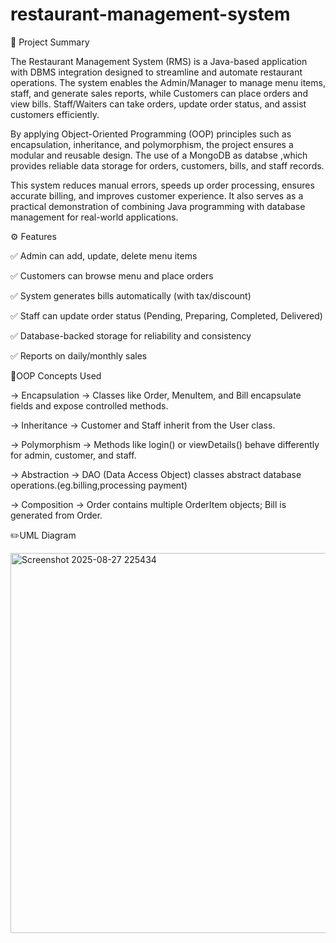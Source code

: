 # restaurant-management-system


📌 Project Summary

The Restaurant Management System (RMS) is a Java-based application with DBMS integration designed to streamline and automate restaurant operations. The system enables the Admin/Manager to manage menu items, staff, and generate sales reports, while Customers can place orders and view bills. Staff/Waiters can take orders, update order status, and assist customers efficiently.

By applying Object-Oriented Programming (OOP) principles such as encapsulation, inheritance, and polymorphism, the project ensures a modular and reusable design. The use of a MongoDB as databse ,which provides reliable data storage for orders, customers, bills, and staff records.

This system reduces manual errors, speeds up order processing, ensures accurate billing, and improves customer experience. It also serves as a practical demonstration of combining Java programming with database management for real-world applications.

⚙️ Features

✅ Admin can add, update, delete menu items

✅ Customers can browse menu and place orders

✅ System generates bills automatically (with tax/discount)

✅ Staff can update order status (Pending, Preparing, Completed, Delivered)

✅ Database-backed storage for reliability and consistency

✅ Reports on daily/monthly sales


🔗OOP Concepts Used

-> Encapsulation → Classes like Order, MenuItem, and Bill encapsulate fields and expose controlled methods.

-> Inheritance → Customer and Staff inherit from the User class.

-> Polymorphism → Methods like login() or viewDetails() behave differently for admin, customer, and staff.

-> Abstraction → DAO (Data Access Object) classes abstract database operations.(eg.billing,processing payment)

-> Composition → Order contains multiple OrderItem objects; Bill is generated from Order.


✏️UML Diagram

<img width="1766" height="608" alt="Screenshot 2025-08-27 225434" src="https://github.com/user-attachments/assets/a23a383d-1ad5-4ddb-a36e-e69ac7a95e7e" />

